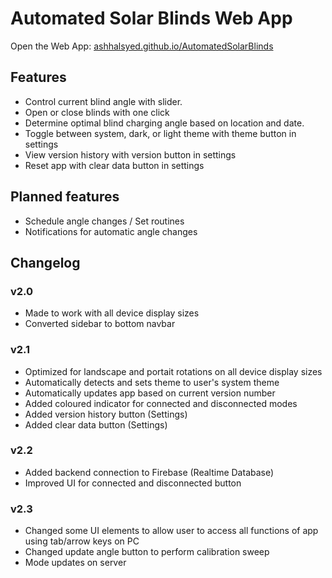 # Automated Solar Blinds Web App

Open the Web App: [ashhalsyed.github.io/AutomatedSolarBlinds](https://ashhalsyed.github.io/AutomatedSolarBlinds/)

## Features
* Control current blind angle with slider. 
* Open or close blinds with one click
* Determine optimal blind charging angle based on location and date.
* Toggle between system, dark, or light theme with theme button in settings
* View version history with version button in settings
* Reset app with clear data button in settings

## Planned features
* Schedule angle changes / Set routines
* Notifications for automatic angle changes

## Changelog
### v2.0
* Made to work with all device display sizes
* Converted sidebar to bottom navbar

### v2.1
* Optimized for landscape and portait rotations on all device display sizes
* Automatically detects and sets theme to user's system theme
* Automatically updates app based on current version number
* Added coloured indicator for connected and disconnected modes
* Added version history button (Settings)
* Added clear data button (Settings)

### v2.2
* Added backend connection to Firebase (Realtime Database)
* Improved UI for connected and disconnected button

### v2.3
* Changed some UI elements to allow user to access all functions of app using tab/arrow keys on PC
* Changed update angle button to perform calibration sweep
* Mode updates on server








